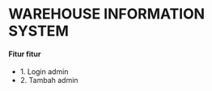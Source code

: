 <h1>WAREHOUSE INFORMATION SYSTEM</h1>
<h4>Fitur fitur</h4>
<ul>
  <li>1. Login admin</li>
  <li>2. Tambah admin</li>
</ul>
